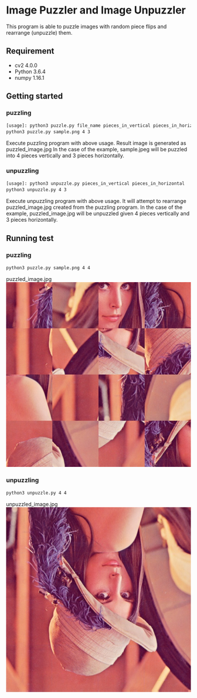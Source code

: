 # Image Puzzler and Image Unpuzzler
This program is able to puzzle images with random piece flips and rearrange (unpuzzle) them.

## Requirement
* cv2 4.0.0
* Python 3.6.4
* numpy 1.16.1

## Getting started

### puzzling
```bash
[usage]: python3 puzzle.py file_name pieces_in_vertical pieces_in_horizontal
python3 puzzle.py sample.png 4 3
```
Execute puzzling program with above usage. Result image is generated as puzzled_image.jpg
In the case of the example, sample.jpeg will be puzzled into 4 pieces vertically and 3 pieces horizontally.

### unpuzzling
```bash
[usage]: python3 unpuzzle.py pieces_in_vertical pieces_in_horizontal
python3 unpuzzle.py 4 3
```
Execute unpuzzling program with above usage. It will attempt to rearrange puzzled_image.jpg created from the puzzling program.
In the case of the example, puzzled_image.jpg will be unpuzzled given 4 pieces vertically and 3 pieces horizontally.

## Running test
### puzzling
```bash
python3 puzzle.py sample.png 4 4
```
puzzled_image.jpg
![puzzled_image](./puzzled_image.jpg)

### unpuzzling
```bash
python3 unpuzzle.py 4 4
```
unpuzzled_image.jpg
![unpuzzled_image](./unpuzzled_image.jpg)



